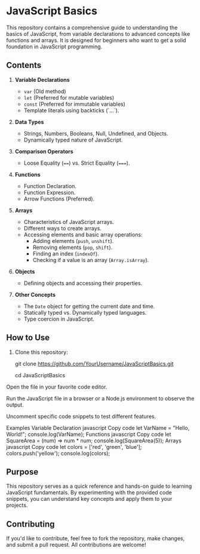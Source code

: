 # JavaScript Basics

This repository contains a comprehensive guide to understanding the basics of JavaScript, from variable declarations to advanced concepts like functions and arrays. It is designed for beginners who want to get a solid foundation in JavaScript programming.

## Contents

1. **Variable Declarations**  
   - `var` (Old method)  
   - `let` (Preferred for mutable variables)  
   - `const` (Preferred for immutable variables)  
   - Template literals using backticks (\`...\`).

2. **Data Types**  
   - Strings, Numbers, Booleans, Null, Undefined, and Objects.
   - Dynamically typed nature of JavaScript.

3. **Comparison Operators**  
   - Loose Equality (`==`) vs. Strict Equality (`===`).

4. **Functions**  
   - Function Declaration.  
   - Function Expression.  
   - Arrow Functions (Preferred).

5. **Arrays**  
   - Characteristics of JavaScript arrays.  
   - Different ways to create arrays.  
   - Accessing elements and basic array operations:
     - Adding elements (`push`, `unshift`).
     - Removing elements (`pop`, `shift`).
     - Finding an index (`indexOf`).
     - Checking if a value is an array (`Array.isArray`).

6. **Objects**  
   - Defining objects and accessing their properties.

7. **Other Concepts**  
   - The `Date` object for getting the current date and time.
   - Statically typed vs. Dynamically typed languages.
   - Type coercion in JavaScript.

## How to Use

1. Clone this repository:
   
   git clone https://github.com/YourUsername/JavaScriptBasics.git
   
   cd JavaScriptBasics
   
Open the file in your favorite code editor.

Run the JavaScript file in a browser or a Node.js environment to observe the output.

Uncomment specific code snippets to test different features.

Examples
Variable Declaration
javascript
Copy code
let VarName = "Hello, World!";
console.log(VarName);
Functions
javascript
Copy code
let SquareArea = (num) => num * num;
console.log(SquareArea(5));
Arrays
javascript
Copy code
let colors = ['red', 'green', 'blue'];
colors.push('yellow');
console.log(colors);

## Purpose
This repository serves as a quick reference and hands-on guide to learning JavaScript fundamentals. By experimenting with the provided code snippets, you can understand key concepts and apply them to your projects.

## Contributing
If you'd like to contribute, feel free to fork the repository, make changes, and submit a pull request. All contributions are welcome!
